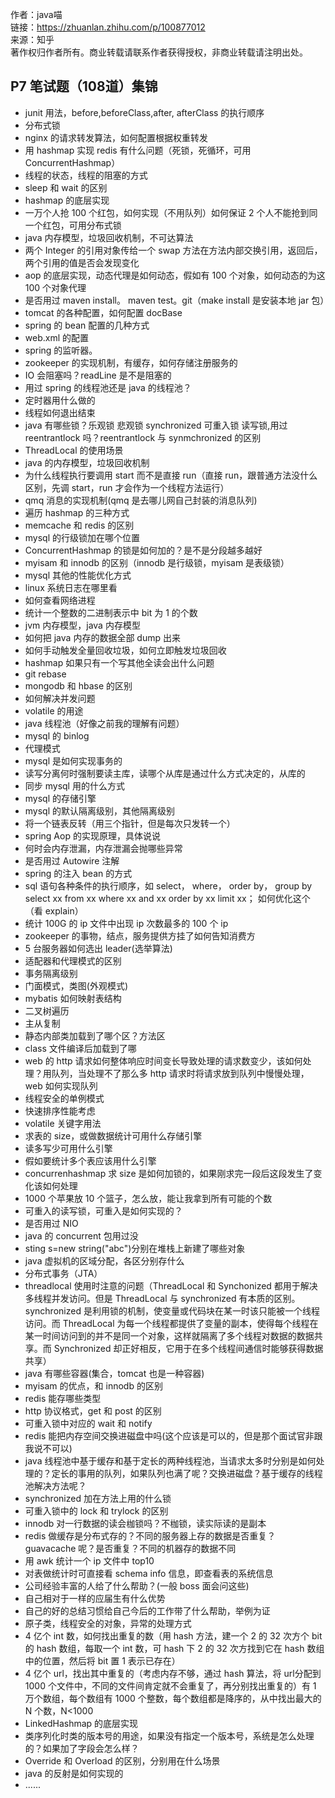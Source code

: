 作者：java喵  
链接：https://zhuanlan.zhihu.com/p/100877012  
来源：知乎  
著作权归作者所有。商业转载请联系作者获得授权，非商业转载请注明出处。  

## P7 笔试题（108道）集锦

- junit 用法，before,beforeClass,after, afterClass 的执行顺序
- 分布式锁
- nginx 的请求转发算法，如何配置根据权重转发
- 用 hashmap 实现 redis 有什么问题（死锁，死循环，可用 ConcurrentHashmap）
- 线程的状态，线程的阻塞的方式
- sleep 和 wait 的区别
- hashmap 的底层实现
- 一万个人抢 100 个红包，如何实现（不用队列）如何保证 2 个人不能抢到同一个红包，可用分布式锁
- java 内存模型，垃圾回收机制，不可达算法
- 两个 Integer 的引用对象传给一个 swap 方法在方法内部交换引用，返回后，两个引用的值是否会发现变化
- aop 的底层实现，动态代理是如何动态，假如有 100 个对象，如何动态的为这 100 个对象代理
- 是否用过 maven install。 maven test。git（make install 是安装本地 jar 包）
- tomcat 的各种配置，如何配置 docBase
- spring 的 bean 配置的几种方式
- web.xml 的配置
- spring 的监听器。
- zookeeper 的实现机制，有缓存，如何存储注册服务的
- IO 会阻塞吗？readLine 是不是阻塞的
- 用过 spring 的线程池还是 java 的线程池？
- 定时器用什么做的
- 线程如何退出结束
- java 有哪些锁？乐观锁 悲观锁 synchronized 可重入锁 读写锁,用过 reentrantlock 吗？reentrantlock 与 synmchronized 的区别
- ThreadLocal 的使用场景
- java 的内存模型，垃圾回收机制
- 为什么线程执行要调用 start 而不是直接 run（直接 run，跟普通方法没什么区别，先调 start，run 才会作为一个线程方法运行）
- qmq 消息的实现机制(qmq 是去哪儿网自己封装的消息队列)
- 遍历 hashmap 的三种方式
- memcache 和 redis 的区别
- mysql 的行级锁加在哪个位置
- ConcurrentHashmap 的锁是如何加的？是不是分段越多越好
- myisam 和 innodb 的区别（innodb 是行级锁，myisam 是表级锁）
- mysql 其他的性能优化方式
- linux 系统日志在哪里看
- 如何查看网络进程
- 统计一个整数的二进制表示中 bit 为 1 的个数
- jvm 内存模型，java 内存模型
- 如何把 java 内存的数据全部 dump 出来
- 如何手动触发全量回收垃圾，如何立即触发垃圾回收
- hashmap 如果只有一个写其他全读会出什么问题
- git rebase
- mongodb 和 hbase 的区别
- 如何解决并发问题
- volatile 的用途
- java 线程池（好像之前我的理解有问题）
- mysql 的 binlog
- 代理模式
- mysql 是如何实现事务的
- 读写分离何时强制要读主库，读哪个从库是通过什么方式决定的，从库的
- 同步 mysql 用的什么方式
- mysql 的存储引擎
- mysql 的默认隔离级别，其他隔离级别
- 将一个链表反转（用三个指针，但是每次只发转一个）
- spring Aop 的实现原理，具体说说
- 何时会内存泄漏，内存泄漏会抛哪些异常
- 是否用过 Autowire 注解
- spring 的注入 bean 的方式
- sql 语句各种条件的执行顺序，如 select， where， order by， group by select xx from xx where xx and xx order by xx limit xx； 如何优化这个（看 explain）
- 统计 100G 的 ip 文件中出现 ip 次数最多的 100 个 ip
- zookeeper 的事物，结点，服务提供方挂了如何告知消费方
- 5 台服务器如何选出 leader(选举算法)
- 适配器和代理模式的区别
- 事务隔离级别
- 门面模式，类图(外观模式)
- mybatis 如何映射表结构
- 二叉树遍历
- 主从复制
- 静态内部类加载到了哪个区？方法区
- class 文件编译后加载到了哪
- web 的 http 请求如何整体响应时间变长导致处理的请求数变少，该如何处理？用队列，当处理不了那么多 http 请求时将请求放到队列中慢慢处理，web 如何实现队列
- 线程安全的单例模式
- 快速排序性能考虑
- volatile 关键字用法
- 求表的 size，或做数据统计可用什么存储引擎
- 读多写少可用什么引擎
- 假如要统计多个表应该用什么引擎
- concurrenhashmap 求 size 是如何加锁的，如果刚求完一段后这段发生了变化该如何处理
- 1000 个苹果放 10 个篮子，怎么放，能让我拿到所有可能的个数
- 可重入的读写锁，可重入是如何实现的？
- 是否用过 NIO
- java 的 concurrent 包用过没
- sting s=new string("abc")分别在堆栈上新建了哪些对象
- java 虚拟机的区域分配，各区分别存什么
- 分布式事务（JTA）
- threadlocal 使用时注意的问题（ThreadLocal 和 Synchonized 都用于解决多线程并发访问。但是 ThreadLocal 与 synchronized 有本质的区别。synchronized 是利用锁的机制，使变量或代码块在某一时该只能被一个线程访问。而 ThreadLocal 为每一个线程都提供了变量的副本，使得每个线程在某一时间访问到的并不是同一个对象，这样就隔离了多个线程对数据的数据共享。而 Synchronized 却正好相反，它用于在多个线程间通信时能够获得数据共享）
- java 有哪些容器(集合，tomcat 也是一种容器)
- myisam 的优点，和 innodb 的区别
- redis 能存哪些类型
- http 协议格式，get 和 post 的区别
- 可重入锁中对应的 wait 和 notify
- redis 能把内存空间交换进磁盘中吗(这个应该是可以的，但是那个面试官非跟我说不可以)
- java 线程池中基于缓存和基于定长的两种线程池，当请求太多时分别是如何处理的？定长的事用的队列，如果队列也满了呢？交换进磁盘？基于缓存的线程池解决方法呢？
- synchronized 加在方法上用的什么锁
- 可重入锁中的 lock 和 trylock 的区别
- innodb 对一行数据的读会枷锁吗？不枷锁，读实际读的是副本
- redis 做缓存是分布式存的？不同的服务器上存的数据是否重复？guavacache 呢？是否重复？不同的机器存的数据不同
- 用 awk 统计一个 ip 文件中 top10
- 对表做统计时可直接看 schema info 信息，即查看表的系统信息
- 公司经验丰富的人给了什么帮助？(一般 boss 面会问这些)
- 自己相对于一样的应届生有什么优势
- 自己的好的总结习惯给自己今后的工作带了什么帮助，举例为证
- 原子类，线程安全的对象，异常的处理方式
- 4 亿个 int 数，如何找出重复的数（用 hash 方法，建一个 2 的 32 次方个 bit 的 hash 数组，每取一个 int 数，可 hash 下 2 的 32 次方找到它在 hash 数组中的位置，然后将 bit 置 1 表示已存在）
- 4 亿个 url，找出其中重复的（考虑内存不够，通过 hash 算法，将 url分配到 1000 个文件中，不同的文件间肯定就不会重复了，再分别找出重复的）有 1 万个数组，每个数组有 1000 个整数，每个数组都是降序的，从中找出最大的 N 个数，N<1000
- LinkedHashmap 的底层实现
- 类序列化时类的版本号的用途，如果没有指定一个版本号，系统是怎么处理的？如果加了字段会怎么样？
- Override 和 Overload 的区别，分别用在什么场景
- java 的反射是如何实现的
- ......
